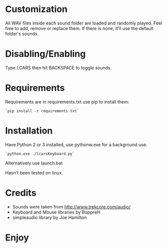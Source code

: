 # Customization

All WAV files inside each sound folder are loaded and randomly played. Feel free to add, remove or replace them.
If there is none, it'll use the default folder's sounds.

# Disabling/Enabling

Type LCARS then hit BACKSPACE to toggle sounds.

# Requirements

Requirements are in requirements.txt
use pip to install them:

	`pip install -r requirements.txt`

# Installation

Have Python 2 or 3 installed, use pythonw.exe for a background use.

	`python.exe ./lcarsKeyboard.py`

Alternatively use launch.bat

Hasn't been tested on linux.

# Credits

- Sounds were taken from http://www.trekcore.com/audio/
- Keyboard and Mouse libraries by BoppreH
- simpleaudio library by Joe Hamilton

# Enjoy
